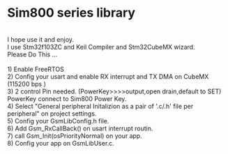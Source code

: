 # Sim800 series library
<br />
I hope use it and enjoy.
<br />
I use Stm32f103ZC and Keil Compiler and Stm32CubeMX wizard.
 <br />
Please Do This ...
<br />
<br />
1) Enable FreeRTOS  
<br />
2) Config your usart and enable RX interrupt and TX DMA on CubeMX (115200 bps )
<br />
3) 2 control Pin needed. (PowerKey>>>>output,open drain,default to SET) 
<br />
PowerKey connect to Sim800 Power Key.
<br />
4) Select "General peripheral Initalizion as a pair of '.c/.h' file per peripheral" on project settings.
<br />
5) Config your GsmLibConfig.h file.
<br />
6) Add Gsm_RxCallBack() on usart interrupt routin. 
<br />
7) call  Gsm_Init(osPriorityNormal) on your app.
<br />
8) Config your app on GsmLibUser.c.


